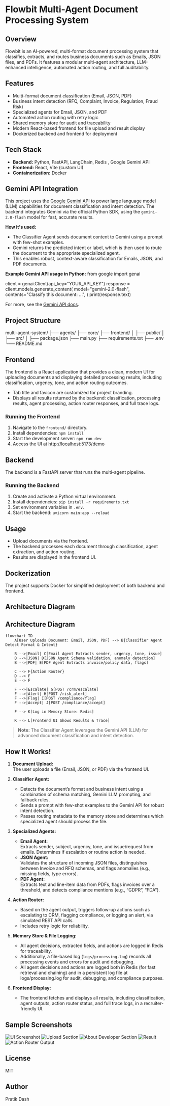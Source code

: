 # Flowbit Multi-Agent Document Processing System

## Overview

Flowbit is an AI-powered, multi-format document processing system that classifies, extracts, and routes business documents such as Emails, JSON files, and PDFs. It features a modular multi-agent architecture, LLM-enhanced intelligence, automated action routing, and full auditability.

## Features

- Multi-format document classification (Email, JSON, PDF)
- Business intent detection (RFQ, Complaint, Invoice, Regulation, Fraud Risk)
- Specialized agents for Email, JSON, and PDF
- Automated action routing with retry logic
- Shared memory store for audit and traceability
- Modern React-based frontend for file upload and result display
- Dockerized backend and frontend for deployment

## Tech Stack

- **Backend:** Python, FastAPI, LangChain, Redis , Google Gemini API
- **Frontend:** React, Vite (custom UI)
- **Containerization:** Docker

## Gemini API Integration

This project uses the [Google Gemini API](https://ai.google.dev/gemini-api/docs) to power large language model (LLM) capabilities for document classification and intent detection. The backend integrates Gemini via the official Python SDK, using the `gemini-2.0-flash` model for fast, accurate results.

**How it's used:**
- The Classifier Agent sends document content to Gemini using a prompt with few-shot examples.
- Gemini returns the predicted intent or label, which is then used to route the document to the appropriate specialized agent.
- This enables robust, context-aware classification for Emails, JSON, and PDF documents.

**Example Gemini API usage in Python:**
from google import genai

client = genai.Client(api_key="YOUR_API_KEY")
response = client.models.generate_content(
model="gemini-2.0-flash",
contents="Classify this document: ...",
)
print(response.text)

For more, see the [Gemini API docs](https://ai.google.dev/gemini-api/docs).


## Project Structure
multi-agent-system/
├── agents/
├── core/
├── frontend/
│ ├── public/
│ ├── src/
│ ├── package.json
├── main.py
├── requirements.txt
├── .env
└── README.md

## Frontend

The frontend is a React application that provides a clean, modern UI for uploading documents and displaying detailed processing results, including classification, urgency, tone, and action routing outcomes.

- Tab title and favicon are customized for project branding.
- Displays all results returned by the backend: classification, processing results, agent processing, action router responses, and full trace logs.

### Running the Frontend

1. Navigate to the `frontend/` directory.
2. Install dependencies: `npm install`
3. Start the development server: `npm run dev`
4. Access the UI at [http://localhost:5173/demo](http://localhost:5173/demo)

## Backend

The backend is a FastAPI server that runs the multi-agent pipeline.

### Running the Backend

1. Create and activate a Python virtual environment.
2. Install dependencies: `pip install -r requirements.txt`
3. Set environment variables in `.env`.
4. Start the backend: `uvicorn main:app --reload`

## Usage

- Upload documents via the frontend.
- The backend processes each document through classification, agent extraction, and action routing.
- Results are displayed in the frontend UI.

## Dockerization

The project supports Docker for simplified deployment of both backend and frontend.

## Architecture Diagram

## Architecture Diagram

```mermaid
flowchart TD
    A[User Uploads Document: Email, JSON, PDF] --> B{Classifier Agent Detect Format & Intent}
    
    B -->|Email| C[Email Agent Extracts sender, urgency, tone, issue]
    B -->|JSON| D[JSON Agent Schema validation, anomaly detection]
    B -->|PDF| E[PDF Agent Extracts invoice/policy data, flags]

    C --> F{Action Router}
    D --> F
    E --> F

    F -->|Escalate| G[POST /crm/escalate]
    F -->|Alert| H[POST /risk_alert]
    F -->|Flag| I[POST /compliance/flag]
    F -->|Accept| J[POST /compliance/accept]

    F --> K[Log in Memory Store: Redis]

    K --> L[Frontend UI Shows Results & Trace]
```

> **Note:** The Classifier Agent leverages the Gemini API (LLM) for advanced document classification and intent detection.


## How It Works!

1. **Document Upload:**  
   The user uploads a file (Email, JSON, or PDF) via the frontend UI.

2. **Classifier Agent:**  
   - Detects the document’s format and business intent using a combination of schema matching, Gemini LLM prompting, and fallback rules.
   - Sends a prompt with few-shot examples to the Gemini API for robust intent detection.
   - Passes routing metadata to the memory store and determines which specialized agent should process the file.


3. **Specialized Agents:**
   - **Email Agent:**  
     Extracts sender, subject, urgency, tone, and issue/request from emails. Determines if escalation or routine action is needed.
   - **JSON Agent:**  
     Validates the structure of incoming JSON files, distinguishes between Invoice and RFQ schemas, and flags anomalies (e.g., missing fields, type errors).
   - **PDF Agent:**  
     Extracts text and line-item data from PDFs, flags invoices over a threshold, and detects compliance mentions (e.g., “GDPR”, “FDA”).

4. **Action Router:**  
   - Based on the agent output, triggers follow-up actions such as escalating to CRM, flagging compliance, or logging an alert, via simulated REST API calls.
   - Includes retry logic for reliability.

5. **Memory Store & File Logging:**  
   - All agent decisions, extracted fields, and actions are logged in Redis for traceability.
   - Additionally, a file-based log (`logs/processing.log`) records all processing events and errors for audit and debugging.
   - All agent decisions and actions are logged both in Redis (for fast retrieval and chaining) and in a persistent log file at logs/processing.log for audit, debugging, and compliance purposes.

6. **Frontend Display:**  
   - The frontend fetches and displays all results, including classification, agent outputs, action router status, and full trace logs, in a recruiter-friendly UI.


## Sample Screenshots

![UI Screenshot](./docs/Landing_page.png)
![Upload Section](./docs/Input_location.png)
![About Developer Section](./docs/Abt_Developer_Section.png)
![Result](./docs/Output_Result.png)
![Action Router Output](./docs/Action_Router_op.png)

## License

MIT

## Author

Pratik Dash
